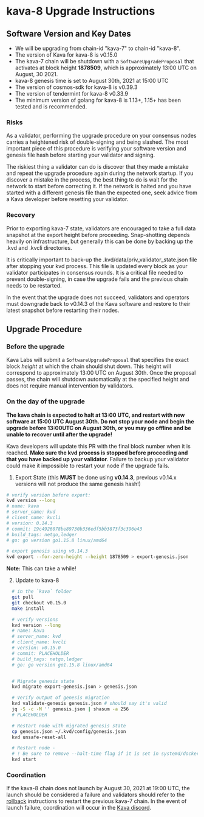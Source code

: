 # kava-8 Upgrade Instructions

## Software Version and Key Dates

- We will be upgrading from chain-id "kava-7" to chain-id "kava-8".
- The version of Kava for kava-8 is v0.15.0
- The kava-7 chain will be shutdown with a `SoftwareUpgradeProposal` that activates at block height __1878509__, which is approximately 13:00 UTC on August, 30 2021.  
- kava-8 genesis time is set to August 30th, 2021 at 15:00 UTC
- The version of cosmos-sdk for kava-8 is v0.39.3
- The version of tendermint for kava-8 v0.33.9
- The minimum version of golang for kava-8 is 1.13+, 1.15+ has been tested and is recommended.

### Risks

As a validator, performing the upgrade procedure on your consensus nodes carries a heightened risk of double-signing and being slashed. The most important piece of this procedure is verifying your software version and genesis file hash before starting your validator and signing.

The riskiest thing a validator can do is discover that they made a mistake and repeat the upgrade procedure again during the network startup. If you discover a mistake in the process, the best thing to do is wait for the network to start before correcting it. If the network is halted and you have started with a different genesis file than the expected one, seek advice from a Kava developer before resetting your validator.

### Recovery

Prior to exporting kava-7 state, validators are encouraged to take a full data snapshot at the export height before proceeding. Snap-shotting depends heavily on infrastructure, but generally this can be done by backing up the .kvd and .kvcli directories.

It is critically important to back-up the .kvd/data/priv_validator_state.json file after stopping your kvd process. This file is updated every block as your validator participates in consensus rounds. It is a critical file needed to prevent double-signing, in case the upgrade fails and the previous chain needs to be restarted.

In the event that the upgrade does not succeed, validators and operators must downgrade back to v0.14.3 of the Kava software and restore to their latest snapshot before restarting their nodes.

## Upgrade Procedure

### Before the upgrade

Kava Labs will submit a `SoftwareUpgradeProposal` that specifies the exact block _height_ at which the chain should shut down. This height will correspond to approximately 13:00 UTC on August 30th. Once the proposal passes, the chain will shutdown automatically at the specified height and does not require manual intervention by validators. 

### On the day of the upgrade

**The kava chain is expected to halt at 13:00 UTC, and restart with new software at 15:00 UTC August 30th. Do not stop your node and begin the upgrade before 13:00UTC on August 30th, or you may go offline and be unable to recover until after the upgrade!**

Kava developers will update this PR with the final block number when it is reached. **Make sure the kvd process is stopped before proceeding and that you have backed up your validator**. Failure to backup your validator could make it impossible to restart your node if the upgrade fails.

1. Export State (this **MUST** be done using **v0.14.3**, previous v0.14.x versions will not produce the same genesis hash!)

```sh
# verify version before export: 
kvd version --long
# name: kava
# server_name: kvd
# client_name: kvcli
# version: 0.14.3
# commit: 19c4926078be89730b336edf5bb3873f3c396e43
# build_tags: netgo,ledger
# go: go version go1.15.8 linux/amd64

# export genesis using v0.14.3
kvd export --for-zero-height --height 1878509 > export-genesis.json
```

**Note:** This can take a while!

2. Update to kava-8

```sh
  # in the `kava` folder
  git pull
  git checkout v0.15.0
  make install

  # verify versions
  kvd version --long
  # name: kava
  # server_name: kvd
  # client_name: kvcli
  # version: v0.15.0
  # commit: PLACEHOLDER
  # build_tags: netgo,ledger
  # go: go version go1.15.8 linux/amd64


  # Migrate genesis state
  kvd migrate export-genesis.json > genesis.json

  # Verify output of genesis migration
  kvd validate-genesis genesis.json # should say it's valid
  jq -S -c -M '' genesis.json | shasum -a 256
  # PLACEHOLDER

  # Restart node with migrated genesis state
  cp genesis.json ~/.kvd/config/genesis.json
  kvd unsafe-reset-all

  # Restart node -
  # ! Be sure to remove --halt-time flag if it is set in systemd/docker
  kvd start
```

### Coordination

If the kava-8 chain does not launch by August 30, 2021 at 19:00 UTC, the launch should be considered a failure and validators should refer to the [rollback](./rollback.md) instructions to restart the previous kava-7 chain. In the event of launch failure, coordination will occur in the [Kava discord](https://discord.com/invite/kQzh3Uv).
